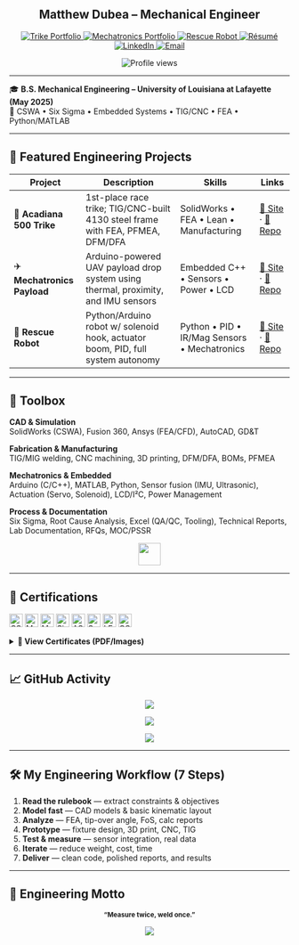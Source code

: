 <!--
  PROFILE README — Matthew Dubea
  Optimized for engineering visibility • Last updated: 2025-07
-->

<h2 align="center">Matthew Dubea – Mechanical Engineer</h2>

<p align="center">
  <a href="https://mtdubea.github.io/trike/" target="_blank">
    <img alt="Trike Portfolio" src="https://img.shields.io/badge/🚴%20Trike-blue?logo=githubpages&style=flat-square">
  </a>
  <a href="https://mtdubea.github.io/mechatronics/" target="_blank">
    <img alt="Mechatronics Portfolio" src="https://img.shields.io/badge/🤖%20Mechatronics-blueviolet?logo=arduino&style=flat-square">
  </a>
  <a href="https://mtdubea.github.io/robot/" target="_blank">
    <img alt="Rescue Robot" src="https://img.shields.io/badge/🛠️%20Rescue%20Robot-5c6bc0?style=flat-square">
  </a>
  <a href="https://mtdubea.github.io/resume.html" target="_blank">
    <img alt="Résumé" src="https://img.shields.io/badge/📄%20Résumé-4caf50?style=flat-square">
  </a>
  <a href="https://linkedin.com/in/mdubea" target="_blank">
    <img alt="LinkedIn" src="https://img.shields.io/badge/LinkedIn-0A66C2?logo=linkedin&logoColor=white&style=flat-square">
  </a>
  <a href="mailto:mattdubea@outlook.com">
    <img alt="Email" src="https://img.shields.io/badge/✉️%20Email-grey?style=flat-square">
  </a>
</p>

<p align="center">
  <img src="https://komarev.com/ghpvc/?username=mtdubea&color=blue&style=flat-square" alt="Profile views" />
</p>

---

🎓 **B.S. Mechanical Engineering – University of Louisiana at Lafayette (May 2025)**  
📌 CSWA • Six Sigma • Embedded Systems • TIG/CNC • FEA • Python/MATLAB

---

## 🏁 Featured Engineering Projects

| Project | Description | Skills | Links |
|--------|-------------|--------|--------|
| 🚴 **Acadiana 500 Trike** | 1st-place race trike; TIG/CNC-built 4130 steel frame with FEA, PFMEA, DFM/DFA | SolidWorks • FEA • Lean • Manufacturing | [🔗 Site](https://mtdubea.github.io/trike) · [📁 Repo](https://github.com/mtdubea/Tricycle-Project) |
| ✈️ **Mechatronics Payload** | Arduino-powered UAV payload drop system using thermal, proximity, and IMU sensors | Embedded C++ • Sensors • Power • LCD | [🔗 Site](https://mtdubea.github.io/mechatronics) · [📁 Repo](https://github.com/mtdubea/mtdubea.github.io/tree/main/mechatronics) |
| 🤖 **Rescue Robot** | Python/Arduino robot w/ solenoid hook, actuator boom, PID, full system autonomy | Python • PID • IR/Mag Sensors • Mechatronics | [🔗 Site](https://mtdubea.github.io/robot) · [📁 Repo](https://github.com/mtdubea/mtdubea.github.io/tree/main/robot) |

---

## 🧰 Toolbox

**CAD & Simulation**  
SolidWorks (CSWA), Fusion 360, Ansys (FEA/CFD), AutoCAD, GD&T

**Fabrication & Manufacturing**  
TIG/MIG welding, CNC machining, 3D printing, DFM/DFA, BOMs, PFMEA

**Mechatronics & Embedded**  
Arduino (C/C++), MATLAB, Python, Sensor fusion (IMU, Ultrasonic), Actuation (Servo, Solenoid), LCD/I²C, Power Management

**Process & Documentation**  
Six Sigma, Root Cause Analysis, Excel (QA/QC, Tooling), Technical Reports, Lab Documentation, RFQs, MOC/PSSR

<p align="center">
  <img src="https://skillicons.dev/icons?i=solidworks,autocad,ansys,arduino,py,cpp,matlab,git,vscode,linux" height="40" />
</p>

---

## 📄 Certifications

<p>
  <a href="certs/CSWA OFFICIAL.pdf" target="_blank"><img alt="CSWA" height="24" src="https://img.shields.io/badge/CSWA-SOLIDWORKS%20CAD-005386?logo=solidworks&style=flat-square"></a>
  <a href="certs/MATLAB_OnRamp_Cert.pdf" target="_blank"><img alt="MATLAB" height="24" src="https://img.shields.io/badge/MATLAB-Onramp-0076A8?logo=mathworks&style=flat-square"></a>
  <a href="certs/MATLAB_MachineLearning_OnRamp_Certification.pdf" target="_blank"><img alt="ML Onramp" height="24" src="https://img.shields.io/badge/Machine%20Learning-Onramp-0076A8?logo=mathworks&style=flat-square"></a>
  <a href="certs/Official_Certification_Issued_Six_Sigma_Black_Belt_Certification_Standard.pdf" target="_blank"><img alt="Six Sigma" height="24" src="https://img.shields.io/badge/Six%20Sigma-Black%20Belt-1D3557?style=flat-square"></a>
  <a href="certs/ASME.membership-certificate.pdf" target="_blank"><img alt="ASME" height="24" src="https://img.shields.io/badge/ASME-Member-0A66C2?style=flat-square"></a>
  <a href="certs/SocietyOfManufacturingEngineers_SME_MatthewDubea.pdf" target="_blank"><img alt="SME" height="24" src="https://img.shields.io/badge/SME-Member-FF6F00?style=flat-square"></a>
  <a href="certs/LES_Membership_Cert_Matthew_Dubea.pdf" target="_blank"><img alt="LES" height="24" src="https://img.shields.io/badge/LES-Student%20Member-9C27B0?style=flat-square"></a>
  <a href="certs/OSHA 10 Hour Health &  Safety.png" target="_blank"><img alt="OSHA 10" height="24" src="https://img.shields.io/badge/OSHA%2010hr-Safety-2E7D32?style=flat-square"></a>
</p>

<details>
<summary><strong>📁 View Certificates (PDF/Images)</strong></summary>

- **CSWA — Certified SolidWorks Associate**  
  [PDF](certs/CSWA%20OFFICIAL.pdf)

- **Six Sigma Black Belt — CSSC**  
  [PDF](certs/Official_Certification_Issued_Six_Sigma_Black_Belt_Certification_Standard.pdf)

- **MATLAB Onramp & Machine Learning Onramp**  
  [MATLAB](certs/MATLAB_OnRamp_Cert.pdf) | [ML](certs/MATLAB_MachineLearning_OnRamp_Certification.pdf)

- **ASME, SME, LES Memberships**  
  [ASME](certs/ASME.membership-certificate.pdf) | [SME](certs/SocietyOfManufacturingEngineers_SME_MatthewDubea.pdf) | [LES](certs/LES_Membership_Cert_Matthew_Dubea.pdf)

- **OSHA 10-Hour Safety Training**  
  [Image](certs/OSHA%2010%20Hour%20Health%20%26%20Safety.png)

</details>

---

## 📈 GitHub Activity

<p align="center">
  <img src="https://github-readme-stats.vercel.app/api?username=mtdubea&show_icons=true&hide_title=true&count_private=true&theme=default" />
</p>

<p align="center">
  <img src="https://github-readme-stats.vercel.app/api/top-langs/?username=mtdubea&layout=compact&hide_title=true&theme=default" />
</p>

<p align="center">
  <img src="https://github-readme-activity-graph.vercel.app/graph?username=mtdubea&theme=github" />
</p>

---

## 🛠️ My Engineering Workflow (7 Steps)

1. **Read the rulebook** — extract constraints & objectives  
2. **Model fast** — CAD models & basic kinematic layout  
3. **Analyze** — FEA, tip-over angle, FoS, calc reports  
4. **Prototype** — fixture design, 3D print, CNC, TIG  
5. **Test & measure** — sensor integration, real data  
6. **Iterate** — reduce weight, cost, time  
7. **Deliver** — clean code, polished reports, and results

---

## 🧠 Engineering Motto  
<p align="center"><sub><b>“Measure twice, weld once.”</b></sub></p>

<p align="center">
  <img src="https://quotes-github-readme.vercel.app/api?type=horizontal&theme=light" />
</p>
